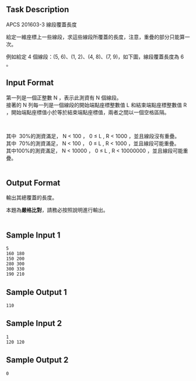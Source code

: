 ## Task Description

APCS 201603-3 線段覆蓋長度

給定一維座標上一些線段，求這些線段所覆蓋的長度，注意，重疊的部分只能算一次。

例如給定 4 個線段：(5, 6)、(1, 2)、(4, 8)、(7, 9)，如下圖，線段覆蓋長度為 6 。



## Input Format

<p>第一列是一個正整數 N&nbsp;，表示此測資有 N 個線段。<br>接著的 N 列每一列是一個線段的開始端點座標整數值 L 和結束端點座標整數值 R ，開始端點座標值小於等於結束端點座標值，兩者之間以一個空格區隔。</p>
<p>&nbsp;</p>
<p>其中 &nbsp;30%的測資滿足， N &lt; 100 ， 0 ≤ L&nbsp;, R &lt; 1000 ，並且線段沒有重疊。<br>其中 &nbsp;70%的測資滿足， N &lt; 100 ， 0 ≤ L&nbsp;, R &lt; 1000 ，並且線段可能重疊。<br>其中100%的測資滿足， N &lt; 10000 ， 0 ≤ L&nbsp;, R &lt; 10000000 ，並且線段可能重疊。<br><br></p>

## Output Format

<p>輸出其總覆蓋的長度。</p>
<p>本題為<strong>嚴格比對</strong>，請務必按照說明進行輸出。<br><br></p>

## Sample Input 1

    5
    160 180
    150 200
    280 300
    300 330
    190 210

## Sample Output 1

    110

## Sample Input 2

    1
    120 120

## Sample Output 2

    0